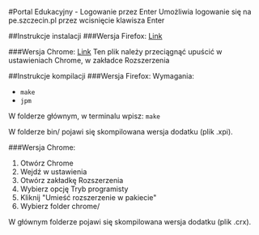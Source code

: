 #Portal Edukacyjny - Logowanie przez Enter
Umożliwia logowanie się na pe.szczecin.pl przez wcisnięcie klawisza Enter

##Instrukcje instalacji
###Wersja Firefox:
[Link](https://addons.mozilla.org/pl/firefox/addon/pepe/)

###Wersja Chrome:
[Link](https://github.com/mkopec/pepe/blob/master/bin/chrome.crx?raw=true)
Ten plik należy przeciągnąć upuścić w ustawieniach Chrome, w zakładce Rozszerzenia

##Instrukcje kompilacji
###Wersja Firefox:
Wymagania:
- `make`
- `jpm`

W folderze głównym, w terminalu wpisz: `make`

W folderze bin/ pojawi się skompilowana wersja dodatku (plik .xpi).

###Wersja Chrome:
1. Otwórz Chrome
2. Wejdź w ustawienia
3. Otwórz zakładkę Rozszerzenia
4. Wybierz opcję Tryb programisty
5. Kliknij "Umieść rozszerzenie w pakiecie"
6. Wybierz folder chrome/

W głównym folderze pojawi się skompilowana wersja dodatku (plik .crx).
